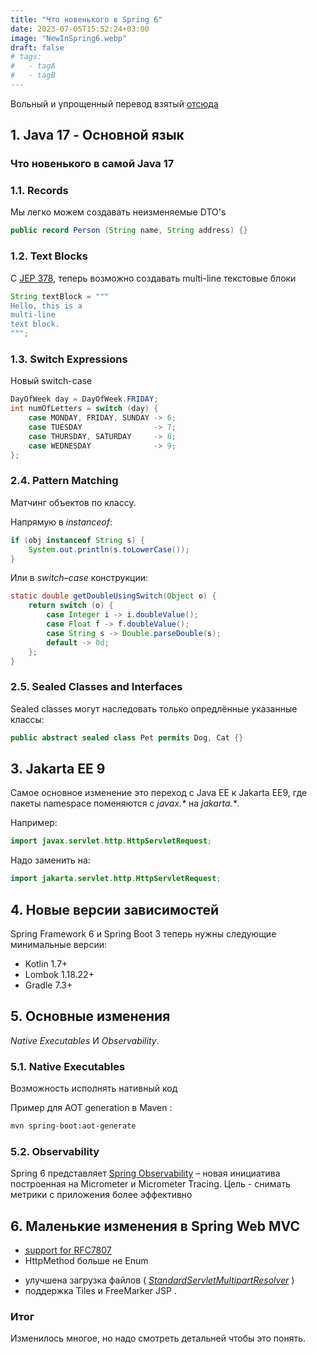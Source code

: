 ```yaml
---
title: "Что новенького в Spring 6"
date: 2023-07-05T15:52:24+03:00
image: "NewInSpring6.webp"
draft: false
# tags:
#   - tagA
#   - tagB
---
```




Вольный и упрощенный перевод взятый [отсюда](https://www.baeldung.com/spring-boot-3-spring-6-new)

##  1. Java 17 - Основной язык


### Что новенького в самой Java 17


### 1.1. Records


Мы легко можем создавать неизменяемые DTO's

```java
public record Person (String name, String address) {}
```


### 1.2. Text Blocks



C [JEP 378](https://openjdk.java.net/jeps/378), теперь возможно создавать multi-line текстовые блоки

```java
String textBlock = """
Hello, this is a
multi-line
text block.
""";
```

### 1.3. Switch Expressions


Новый switch-case

```java
DayOfWeek day = DayOfWeek.FRIDAY;
int numOfLetters = switch (day) {
    case MONDAY, FRIDAY, SUNDAY -> 6;
    case TUESDAY                -> 7;
    case THURSDAY, SATURDAY     -> 8;
    case WEDNESDAY              -> 9;
};
```

### 2.4. Pattern Matching


Матчинг объектов по классу.

Напрямую в  _instanceof_:

```java
if (obj instanceof String s) {
    System.out.println(s.toLowerCase());
}
```

Или в _switch_–_case_ конструкции:

```java
static double getDoubleUsingSwitch(Object o) {
    return switch (o) {
        case Integer i -> i.doubleValue();
        case Float f -> f.doubleValue();
        case String s -> Double.parseDouble(s);
        default -> 0d;
    };
}
```

### 2.5. Sealed Classes and Interfaces


Sealed classes могут наследовать только опредлённые указанные классы:

```java
public abstract sealed class Pet permits Dog, Cat {}
```



## 3. Jakarta EE 9


Самое основное изменение это переход с Java EE к Jakarta EE9, где пакеты namespace поменяются с _javax.*_ на  _jakarta.*_. 

Например:

```java
import javax.servlet.http.HttpServletRequest;
```

Надо заменить на:

```java
import jakarta.servlet.http.HttpServletRequest;
```


## 4. Новые версии зависимостей


Spring Framework 6 и Spring Boot 3 теперь нужны следующие минимальные версии:

- Kotlin 1.7+
- Lombok 1.18.22+ 
- Gradle 7.3+

## 5. Основные изменения

_Native Executables_ И _Observability_. 

### 5.1. Native Executables

Возможность исполнять нативный код

Пример для AOT generation в Maven :

```bash
mvn spring-boot:aot-generate
```



### 5.2. Observability

Spring 6 представляет [Spring Observability](https://spring.io/blog/2022/10/12/observability-with-spring-boot-3) – новая инициатива построенная на Micrometer и Micrometer Tracing. Цель - снимать метрики с приложения более эффективно

## 6. Маленькие изменения в Spring Web MVC

- [support for RFC7807](https://github.com/spring-projects/spring-framework/issues/27052)
- HttpMethod больше не Enum
* улучшена загрузка файлов ( [_StandardServletMultipartResolver_](https://www.logicbig.com/tutorials/spring-framework/spring-web-mvc/file-upload-servlet-resolver.html) )
* поддержка Tiles и FreeMarker JSP .

### Итог

Изменилось многое, но надо смотреть детальней чтобы это понять.